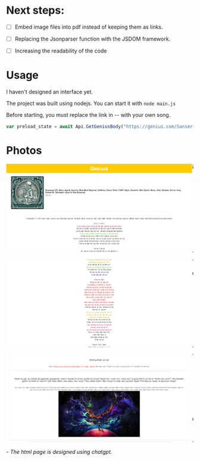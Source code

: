 # Next steps:

- [ ] Embed image files into pdf instead of keeping them as links.
- [ ] Replacing the Jsonparser function with the JSDOM framework.
- [ ] Increasing the readability of the code


# Usage

I haven't designed an interface yet.

The project was built using nodejs. You can start it with `node main.js`

Before starting, you must replace the link in -- with your own song.

```js
var preload_state = await Api.GetGeniusBody("https://genius.com/Sanser-susamam-lyrics")
```

# Photos

![](https://github.com/LuzEterna/GeniusPDF/blob/master/assets/1.png)

![](https://github.com/LuzEterna/GeniusPDF/blob/master/assets/2.png)

![](https://github.com/LuzEterna/GeniusPDF/blob/master/assets/3.png)

*- The html page is designed using chatgpt.*
